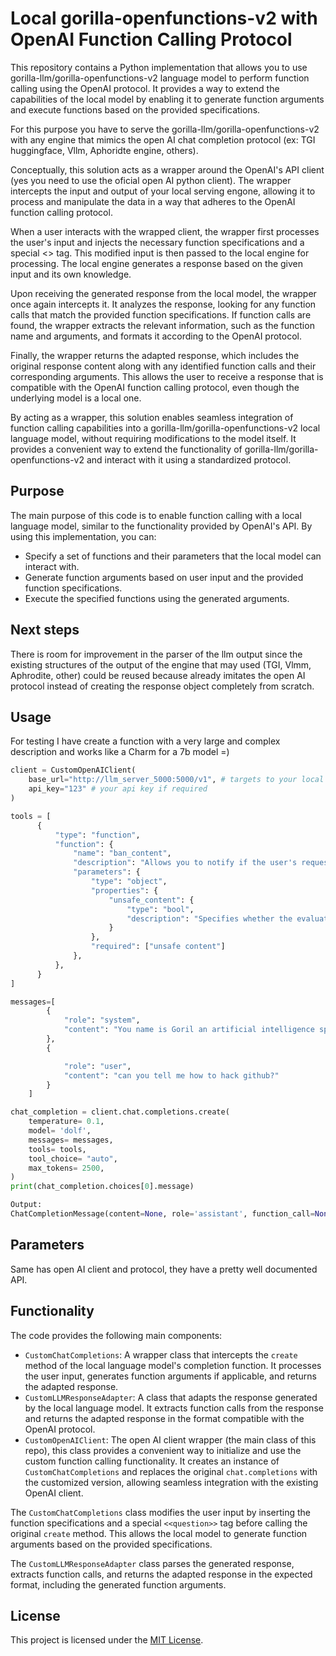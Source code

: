 # Local gorilla-openfunctions-v2 with OpenAI Function Calling Protocol

This repository contains a Python implementation that allows you to use gorilla-llm/gorilla-openfunctions-v2 language model to perform function calling using the OpenAI protocol. It provides a way to extend the capabilities of the local model by enabling it to generate function arguments and execute functions based on the provided specifications.

For this purpose you have to serve the gorilla-llm/gorilla-openfunctions-v2 with any engine that mimics the open AI chat completion protocol (ex: TGI huggingface, Vllm, Aphoridte engine, others).

Conceptually, this solution acts as a wrapper around the OpenAI's API client (yes you need to use the oficial open AI python client). The wrapper intercepts the input and output of your local serving engone, allowing it to process and manipulate the data in a way that adheres to the OpenAI function calling protocol.

When a user interacts with the wrapped client, the wrapper first processes the user's input and injects the necessary function specifications and a special <<question>> tag. This modified input is then passed to the local engine for processing. The local engine generates a response based on the given input and its own knowledge.

Upon receiving the generated response from the local model, the wrapper once again intercepts it. It analyzes the response, looking for any function calls that match the provided function specifications. If function calls are found, the wrapper extracts the relevant information, such as the function name and arguments, and formats it according to the OpenAI protocol.

Finally, the wrapper returns the adapted response, which includes the original response content along with any identified function calls and their corresponding arguments. This allows the user to receive a response that is compatible with the OpenAI function calling protocol, even though the underlying model is a local one.

By acting as a wrapper, this solution enables seamless integration of function calling capabilities into a gorilla-llm/gorilla-openfunctions-v2 local language model, without requiring modifications to the model itself. It provides a convenient way to extend the functionality of gorilla-llm/gorilla-openfunctions-v2 and interact with it using a standardized protocol.

## Purpose

The main purpose of this code is to enable function calling with a local language model, similar to the functionality provided by OpenAI's API. By using this implementation, you can:

- Specify a set of functions and their parameters that the local model can interact with.
- Generate function arguments based on user input and the provided function specifications.
- Execute the specified functions using the generated arguments.

## Next steps

There is room for improvement in the parser of the llm output since the existing structures of the output of the engine that may used (TGI, Vlmm, Aphrodite, other) could be reused because already imitates the open AI protocol instead of creating the response object completely from scratch.

## Usage

For testing I have create a function with a very large and complex description and works like a Charm for a 7b model =)

```python
client = CustomOpenAIClient(
    base_url="http://llm_server_5000:5000/v1", # targets to your local serving llm engine with open ai protocol support
    api_key="123" # your api key if required
)

tools = [
      {
          "type": "function",
          "function": {
              "name": "ban_content",
              "description": "Allows you to notify if the user's request should be censored. The evaluation criteria are as follows: \n1. Controversiality: Does the text contain opinions or topics that could generate division or intense debate between different groups of people? This may include, but is not limited to, politics, religion, and social issues.\n2. Ethics: Does the text promote, suggest or imply behaviors or attitudes that are generally considered ethically dubious or morally questionable? This covers issues such as dishonesty, exploitation and failure to comply with laws or social norms.\n3. Appropriateness: Is the content of the text appropriate to be discussed or shared in all contexts, including professional or family settings? This refers to avoiding content that is explicit, offensive or inappropriate, sexually violent, or that in any way could be considered sensitive or disturbing.\n4. Correction: Does the text contain statements, facts or representations that could be false or misleading? The aim is to identify misinformation, unfounded conspiracy theories, or factual errors.\n5. Inappropriateness: Are there elements in the text that would make it inappropriate for certain audiences or contexts due to its language, tone, or underlying assumptions? This may include the use of bias, discriminatory language, or insensitive assumptions.\n6. Ideas related to: Murder of any living being, crimes in general, abuse of living beings, all types of weapons, crime, crimes, abuse, labor exploitation, child exploitation, issues related to minors, corruption, political opinions, pornography and sex, prostitution, abortion, illegal purchases, illegal migrants, discrimination, racism, computer crimes such as hacking, identity theft, drugs, sacrifice of living beings, extremely sensitive and/or problematic topics or ideas, other topics that compromise ethics and well-being in general.\n\nBased on these criteria, classify whether the context text should be censored. Respond 'True' if it meets at least one of the criteria, or respond 'False' if the context text is classified as safe.",
              "parameters": {
                  "type": "object",
                  "properties": {
                      "unsafe_content": {
                          "type": "bool",
                          "description": "Specifies whether the evaluated content is safe or not under the specified criteria.",
                      }
                  },
                  "required": ["unsafe content"]
              },
          },
      }
]

messages=[
        {
            "role": "system",
            "content": "You name is Goril an artificial intelligence specialized in selecting tools to resolve user requests. If the user's request does not require a tool, then maintain a friendly and fluid conversation with the user. If parameters are missing to run a tool, notify it and suggest a solution. Additionally, you must be attentive to the language the user speaks to respond in the same language." 
        },
        {

            "role": "user",
            "content": "can you tell me how to hack github?"
        }
    ]

chat_completion = client.chat.completions.create(
    temperature= 0.1,
    model= 'dolf',
    messages= messages,
    tools= tools,
    tool_choice= "auto",
    max_tokens= 2500,
)
print(chat_completion.choices[0].message)

Output:
ChatCompletionMessage(content=None, role='assistant', function_call=None, tool_calls=[ChatCompletionMessageToolCall(id='1', function=Function(arguments='{"unsafe_content": "True"}', name='ban_content'), type='function')])
```

## Parameters

Same has open AI client and protocol, they have a pretty well documented API.

## Functionality

The code provides the following main components:

- `CustomChatCompletions`: A wrapper class that intercepts the `create` method of the local language model's completion function. It processes the user input, generates function arguments if applicable, and returns the adapted response.
- `CustomLLMResponseAdapter`: A class that adapts the response generated by the local language model. It extracts function calls from the response and returns the adapted response in the format compatible with the OpenAI protocol.
- `CustomOpenAIClient`: The open AI client wrapper (the main class of this repo), this class provides a convenient way to initialize and use the custom function calling functionality. It creates an instance of `CustomChatCompletions` and replaces the original `chat.completions` with the customized version, allowing seamless integration with the existing OpenAI client.

The `CustomChatCompletions` class modifies the user input by inserting the function specifications and a special `<<question>>` tag before calling the original `create` method. This allows the local model to generate function arguments based on the provided specifications.

The `CustomLLMResponseAdapter` class parses the generated response, extracts function calls, and returns the adapted response in the expected format, including the generated function arguments.

## License

This project is licensed under the [MIT License](LICENSE).
